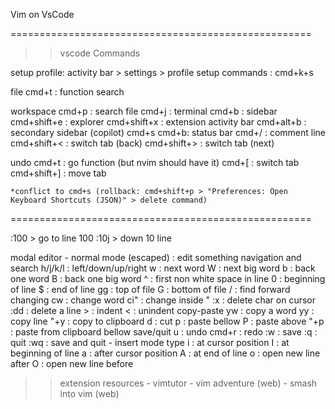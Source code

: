 Vim on VsCode

====================================================

>> vscode Commands

setup profile: activity bar > settings > profile
setup commands : cmd+k+s

file
    cmd+t : function search

workspace
    cmd+p : search file
    cmd+j : terminal
    cmd+b : sidebar
    cmd+shift+e : explorer
    cmd+shift+x : extension activity bar
    cmd+alt+b : secondary sidebar (copilot)
    cmd+s cmd+b: status bar
    cmd+/ : comment line
    cmd+shift+< : switch tab (back)
    cmd+shift+> : switch tab (next)

undo
        cmd+t : go function (but nvim should have it)
        cmd+[ : switch tab
        cmd+shift+] : move tab
 
    *conflict to cmd+s (rollback: cmd+shift+p > "Preferences: Open Keyboard Shortcuts (JSON)" > delete command)

====================================================

:100 > go to line 100
:10j > down 10 line

modal editor
    - normal mode (escaped) : edit something
        navigation and search
            h/j/k/l : left/down/up/right
            w : next word
            W : next big word
            b : back one word
            B : back one big word
            ^ : first non white space in line
            0 : beginning of line
            $ : end of line
            gg : top of file
            G : bottom of file
            / : find forward
        changing
            cw : change word
            ci" : change inside "
            :x : delete char on cursor
            :dd : delete a line
            > : indent
            < : unindent
        copy-paste
            yw : copy a word
            yy : copy line
            "+y : copy to clipboard
            d : cut
            p : paste bellow
            P : paste above
            "+p : paste from clipboard bellow
        save/quit
            u : undo
            cmd+r : redo 
            :w : save
            :q : quit
            :wq : save and quit
    - insert mode
        type
            i : at cursor position
            I : at beginning of line
            a : after cursor position
            A : at end of line
            o : open new line after
            O : open new line before 
>> extension
>> resources
    - vimtutor
    - vim adventure (web)
    - smash into vim (web)